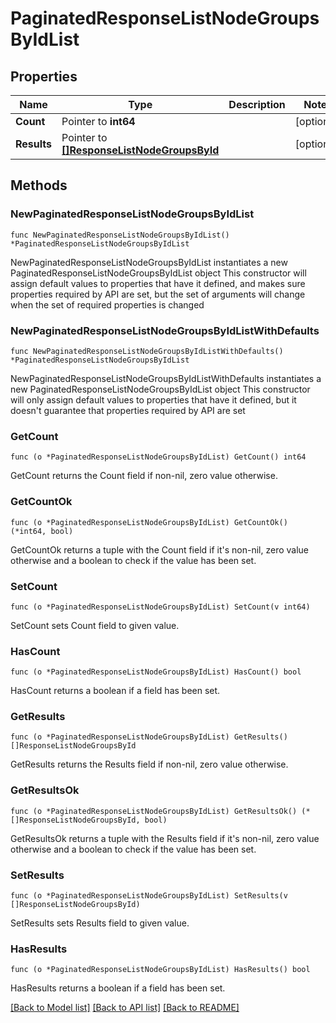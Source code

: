 # PaginatedResponseListNodeGroupsByIdList

## Properties

Name | Type | Description | Notes
------------ | ------------- | ------------- | -------------
**Count** | Pointer to **int64** |  | [optional] 
**Results** | Pointer to [**[]ResponseListNodeGroupsById**](ResponseListNodeGroupsById.md) |  | [optional] 

## Methods

### NewPaginatedResponseListNodeGroupsByIdList

`func NewPaginatedResponseListNodeGroupsByIdList() *PaginatedResponseListNodeGroupsByIdList`

NewPaginatedResponseListNodeGroupsByIdList instantiates a new PaginatedResponseListNodeGroupsByIdList object
This constructor will assign default values to properties that have it defined,
and makes sure properties required by API are set, but the set of arguments
will change when the set of required properties is changed

### NewPaginatedResponseListNodeGroupsByIdListWithDefaults

`func NewPaginatedResponseListNodeGroupsByIdListWithDefaults() *PaginatedResponseListNodeGroupsByIdList`

NewPaginatedResponseListNodeGroupsByIdListWithDefaults instantiates a new PaginatedResponseListNodeGroupsByIdList object
This constructor will only assign default values to properties that have it defined,
but it doesn't guarantee that properties required by API are set

### GetCount

`func (o *PaginatedResponseListNodeGroupsByIdList) GetCount() int64`

GetCount returns the Count field if non-nil, zero value otherwise.

### GetCountOk

`func (o *PaginatedResponseListNodeGroupsByIdList) GetCountOk() (*int64, bool)`

GetCountOk returns a tuple with the Count field if it's non-nil, zero value otherwise
and a boolean to check if the value has been set.

### SetCount

`func (o *PaginatedResponseListNodeGroupsByIdList) SetCount(v int64)`

SetCount sets Count field to given value.

### HasCount

`func (o *PaginatedResponseListNodeGroupsByIdList) HasCount() bool`

HasCount returns a boolean if a field has been set.

### GetResults

`func (o *PaginatedResponseListNodeGroupsByIdList) GetResults() []ResponseListNodeGroupsById`

GetResults returns the Results field if non-nil, zero value otherwise.

### GetResultsOk

`func (o *PaginatedResponseListNodeGroupsByIdList) GetResultsOk() (*[]ResponseListNodeGroupsById, bool)`

GetResultsOk returns a tuple with the Results field if it's non-nil, zero value otherwise
and a boolean to check if the value has been set.

### SetResults

`func (o *PaginatedResponseListNodeGroupsByIdList) SetResults(v []ResponseListNodeGroupsById)`

SetResults sets Results field to given value.

### HasResults

`func (o *PaginatedResponseListNodeGroupsByIdList) HasResults() bool`

HasResults returns a boolean if a field has been set.


[[Back to Model list]](../README.md#documentation-for-models) [[Back to API list]](../README.md#documentation-for-api-endpoints) [[Back to README]](../README.md)


